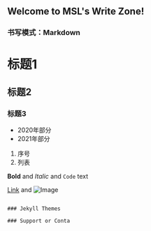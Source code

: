 ## Welcome to MSL's Write Zone!


### 书写模式：Markdown

# 标题1
## 标题2
### 标题3

- 2020年部分
- 2021年部分

1. 序号
2. 列表

**Bold** and _Italic_ and `Code` text

[Link](url) and ![Image](src)
```

### Jekyll Themes

### Support or Conta
